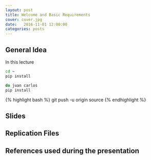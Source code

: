 ```yaml
---
layout: post
title: Welcome and Basic Requirements
cover: cover.jpg
date:   2016-11-01 12:00:00
categories: posts
---
```


## General Idea

In this lecture 

```bash
cd ~
pip install
```

```stata
do juan carlos
pip install
```


{% highlight bash %}
git push -u origin source
{% endhighlight %}

## Slides


## Replication Files


## References used during the presentation